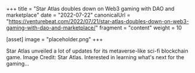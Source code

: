+++
title = "Star Atlas doubles down on Web3 gaming with DAO and marketplace"
date = "2022-07-22"
canonicalUrl = "https://venturebeat.com/2022/07/21/star-atlas-doubles-down-on-web3-gaming-with-dao-and-marketplace/"
fragment = "content"
weight = 10

[asset]
    image = "placeholder.png"
+++

Star Atlas unveiled a lot of updates for its metaverse-like sci-fi 
blockchain game. Image Credit: Star Atlas. Interested in learning what's 
next for the gaming...
